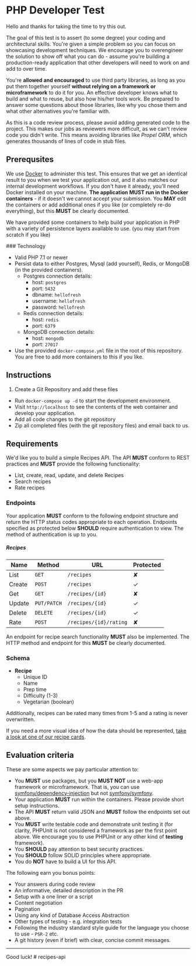 # PHP Developer Test

Hello and thanks for taking the time to try this out.

The goal of this test is to assert (to some degree) your coding and architectural skills. You're given a simple problem so you can focus on showcasing development techniques. We encourage you to overengineer the solution to show off what you can do - assume you're building a production-ready application that other developers will need to work on and add to over time.

You're **allowed and encouraged** to use third party libraries, as long as you put them together yourself **without relying on a framework or microframework** to do it for you. An effective developer knows what to build and what to reuse, but also how his/her tools work. Be prepared to answer some questions about those libraries, like why you chose them and what other alternatives you're familiar with.

As this is a code review process, please avoid adding generated code to the project. This makes our jobs as reviewers more difficult, as we can't review code you didn't write. This means avoiding libraries like _Propel ORM_, which generates thousands of lines of code in stub files.


## Prerequsites

We use [Docker](https://www.docker.com/products/docker) to administer this test. This ensures that we get an identical result to you when we test your application out, and it also matches our internal development workflows. If you don't have it already, you'll need Docker installed on your machine. **The application MUST run in the Docker containers** - if it doesn't we cannot accept your submission. You **MAY** edit the containers or add additional ones if you like (or completely re-do everything), but this **MUST** be clearly documented.

We have provided some containers to help build your application in PHP with a variety of persistence layers available to use. (you may start from scratch if you like)

### Technology

- Valid PHP 7.1 or newer
- Persist data to either Postgres, Mysql (add yourself), Redis, or MongoDB (in the provided containers).
    - Postgres connection details:
        - host: `postgres`
        - port: `5432`
        - dbname: `hellofresh`
        - username: `hellofresh`
        - password: `hellofresh`
    - Redis connection details:
        - host: `redis`
        - port: `6379`
    - MongoDB connection details:
        - host: `mongodb`
        - port: `27017`
- Use the provided `docker-compose.yml` file in the root of this repository. You are free to add more containers to this if you like.

## Instructions

1. Create a Git Repository and add these files
- Run `docker-compose up -d` to start the development environment.
- Visit `http://localhost` to see the contents of the web container and develop your application.
- Add all code changes to the git repository
- Zip all completed files (with the git repository files) and email back to us.

## Requirements

We'd like you to build a simple Recipes API. The API **MUST** conform to REST practices and **MUST** provide the following functionality:

- List, create, read, update, and delete Recipes
- Search recipes
- Rate recipes

### Endpoints

Your application **MUST** conform to the following endpoint structure and return the HTTP status codes appropriate to each operation. Endpoints specified as protected below **SHOULD** require authentication to view. The method of authentication is up to you.

##### Recipes

| Name   | Method      | URL                    | Protected |
| ---    | ---         | ---                    | ---       |
| List   | `GET`       | `/recipes`             | ✘         |
| Create | `POST`      | `/recipes`             | ✓         |
| Get    | `GET`       | `/recipes/{id}`        | ✘         |
| Update | `PUT/PATCH` | `/recipes/{id}`        | ✓         |
| Delete | `DELETE`    | `/recipes/{id}`        | ✓         |
| Rate   | `POST`      | `/recipes/{id}/rating` | ✘         |

An endpoint for recipe search functionality **MUST** also be implemented. The HTTP method and endpoint for this **MUST** be clearly documented.

### Schema

- **Recipe**
    - Unique ID
    - Name
    - Prep time
    - Difficulty (1-3)
    - Vegetarian (boolean)

Additionally, recipes can be rated many times from 1-5 and a rating is never overwritten.

If you need a more visual idea of how the data should be represented, [take a look at one of our recipe cards](https://ddw4dkk7s1lkt.cloudfront.net/card/hdp-chicken-with-farro-75b306ff.pdf?t=20160927003916).

## Evaluation criteria

These are some aspects we pay particular attention to:

- You **MUST** use packages, but you **MUST NOT** use a web-app framework or microframework. That is, you can use [symfony/dependency-injection](https://packagist.org/packages/symfony/dependency-injection) but not [symfony/symfony](https://packagist.org/packages/symfony/symfony).
- Your application **MUST** run within the containers. Please provide short setup instructions.
- The API **MUST** return valid JSON and **MUST** follow the endpoints set out above.
- You **MUST** write testable code and demonstrate unit testing it (for clarity,  PHPUnit is not considered a framework as per the first point above. We encourage you to use PHPUnit or any other kind of **testing** framework).
- You **SHOULD** pay attention to best security practices.
- You **SHOULD** follow SOLID principles where appropriate.
- You do **NOT** have to build a UI for this API.

The following earn you bonus points:

- Your answers during code review
- An informative, detailed description in the PR
- Setup with a one liner or a script
- Content negotiation
- Pagination
- Using any kind of Database Access Abstraction
- Other types of testing - e.g. integration tests
- Following the industry standard style guide for the language you choose to use - `PSR-2` etc.
- A git history (even if brief) with clear, concise commit messages.

---

Good luck!
#   r e c i p e s - a p i  
 